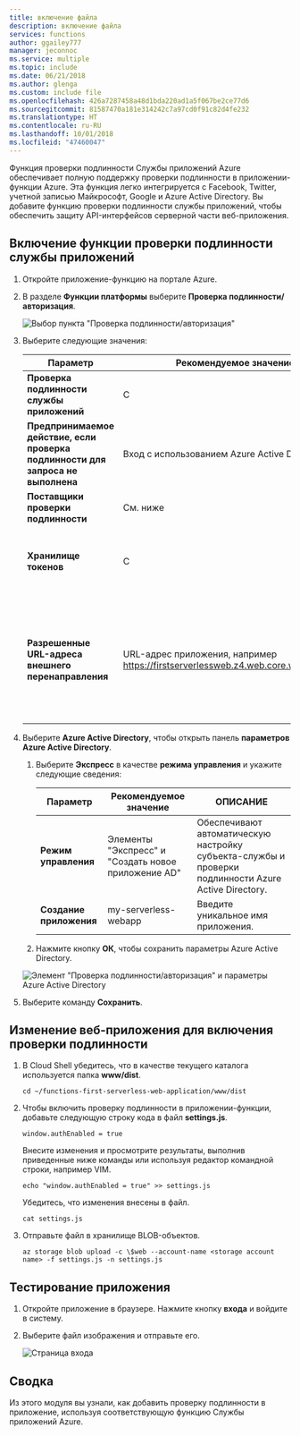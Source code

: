 ```yaml
---
title: включение файла
description: включение файла
services: functions
author: ggailey777
manager: jeconnoc
ms.service: multiple
ms.topic: include
ms.date: 06/21/2018
ms.author: glenga
ms.custom: include file
ms.openlocfilehash: 426a7287458a48d1bda220ad1a5f067be2ce77d6
ms.sourcegitcommit: 81587470a181e314242c7a97cd0f91c82d4fe232
ms.translationtype: HT
ms.contentlocale: ru-RU
ms.lasthandoff: 10/01/2018
ms.locfileid: "47460047"
---
```

Функция проверки подлинности Службы приложений Azure обеспечивает полную поддержку проверки подлинности в приложении-функции Azure. Эта функция легко интегрируется с Facebook, Twitter, учетной записью Майкрософт, Google и Azure Active Directory. Вы добавите функцию проверки подлинности службы приложений, чтобы обеспечить защиту API-интерфейсов серверной части веб-приложения.

## <a name="enable-app-service-authentication"></a>Включение функции проверки подлинности службы приложений

1. Откройте приложение-функцию на портале Azure.

1. В разделе **Функции платформы** выберите **Проверка подлинности/авторизация**.

    ![Выбор пункта "Проверка подлинности/авторизация"](media/functions-first-serverless-web-app/6-authorization.jpg)

1. Выберите следующие значения:
    
    | Параметр      |  Рекомендуемое значение   | ОПИСАНИЕ                                        |
    | --- | --- | ---|
    | **Проверка подлинности службы приложений** | С | Включение проверки подлинности. |
    | **Предпринимаемое действие, если проверка подлинности для запроса не выполнена** | Вход с использованием Azure Active Directory | Выберите настроенный метод проверки подлинности (см. ниже). |
    | **Поставщики проверки подлинности** | См. ниже | См. ниже |
    | **Хранилище токенов** | С | Разрешение сохранять токены и управлять ими в службе приложений. |
    | **Разрешенные URL-адреса внешнего перенаправления** | URL-адрес приложения, например https://firstserverlessweb.z4.web.core.windows.net/. | URL-адреса, по которым службе приложений разрешено перенаправить пользователя, если он прошел проверку подлинности. |

1. Выберите **Azure Active Directory**, чтобы открыть панель **параметров Azure Active Directory**.

    1. Выберите **Экспресс** в качестве **режима управления** и укажите следующие сведения:
    
        | Параметр      |  Рекомендуемое значение   | ОПИСАНИЕ                                        |
        | --- | --- | ---|
        | **Режим управления** | Элементы "Экспресс" и "Создать новое приложение AD" | Обеспечивают автоматическую настройку субъекта-службы и проверки подлинности Azure Active Directory. |
        | **Создание приложения** | my-serverless-webapp | Введите уникальное имя приложения. |
    
    1. Нажмите кнопку **ОК**, чтобы сохранить параметры Azure Active Directory.

    ![Элемент "Проверка подлинности/авторизация" и параметры Azure Active Directory](media/functions-first-serverless-web-app/6-create-aad.png)

1. Выберите команду **Сохранить**.


## <a name="modify-the-web-app-to-enable-authentication"></a>Изменение веб-приложения для включения проверки подлинности

1. В Cloud Shell убедитесь, что в качестве текущего каталога используется папка **www/dist**.

    ```azurecli
    cd ~/functions-first-serverless-web-application/www/dist
    ```

1. Чтобы включить проверку подлинности в приложении-функции, добавьте следующую строку кода в файл **settings.js**.

    `window.authEnabled = true`

    Внесите изменения и просмотрите результаты, выполнив приведенные ниже команды или используя редактор командной строки, например VIM.

    ```azurecli
    echo "window.authEnabled = true" >> settings.js
    ```

    Убедитесь, что изменения внесены в файл.

    ```azurecli
    cat settings.js
    ```

1. Отправьте файл в хранилище BLOB-объектов.

    ```azurecli
    az storage blob upload -c \$web --account-name <storage account name> -f settings.js -n settings.js
    ```


## <a name="test-the-application"></a>Тестирование приложения

1. Откройте приложение в браузере. Нажмите кнопку **входа** и войдите в систему.

1. Выберите файл изображения и отправьте его.

    ![Страница входа](media/functions-first-serverless-web-app/6-aad-auth.png)
    

## <a name="summary"></a>Сводка

Из этого модуля вы узнали, как добавить проверку подлинности в приложение, используя соответствующую функцию Службы приложений Azure.
